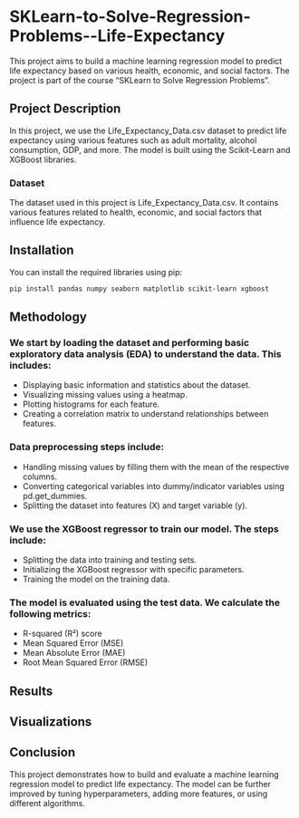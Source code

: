 # SKLearn-to-Solve-Regression-Problems--Life-Expectancy
This project aims to build a machine learning regression model to predict life expectancy based on various health, economic, and social factors. The project is part of the course “SKLearn to Solve Regression Problems”.

## Project Description
In this project, we use the Life_Expectancy_Data.csv dataset to predict life expectancy using various features such as adult mortality, alcohol consumption, GDP, and more. The model is built using the Scikit-Learn and XGBoost libraries.

### Dataset
The dataset used in this project is Life_Expectancy_Data.csv. It contains various features related to health, economic, and social factors that influence life expectancy.

## Installation
You can install the required libraries using pip:
```bash
pip install pandas numpy seaborn matplotlib scikit-learn xgboost
```

## Methodology
### We start by loading the dataset and performing basic exploratory data analysis (EDA) to understand the data. This includes:

- Displaying basic information and statistics about the dataset.
- Visualizing missing values using a heatmap.
- Plotting histograms for each feature.
- Creating a correlation matrix to understand relationships between features.

### Data preprocessing steps include:

- Handling missing values by filling them with the mean of the respective columns.
- Converting categorical variables into dummy/indicator variables using pd.get_dummies.
- Splitting the dataset into features (X) and target variable (y).
  
### We use the XGBoost regressor to train our model. The steps include:

- Splitting the data into training and testing sets.
- Initializing the XGBoost regressor with specific parameters.
- Training the model on the training data.

### The model is evaluated using the test data. We calculate the following metrics:

- R-squared (R²) score
- Mean Squared Error (MSE)
- Mean Absolute Error (MAE)
- Root Mean Squared Error (RMSE)

## Results

## Visualizations

## Conclusion
This project demonstrates how to build and evaluate a machine learning regression model to predict life expectancy. The model can be further improved by tuning hyperparameters, adding more features, or using different algorithms.
